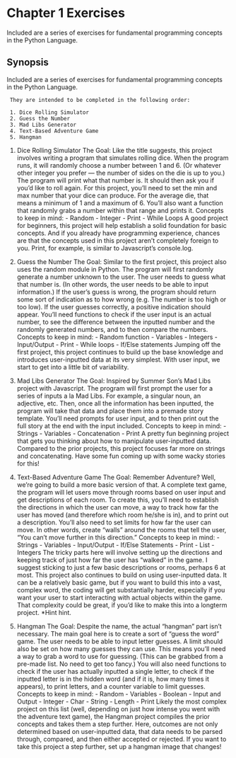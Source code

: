 # Chapter 1 Exercises
Included are a series of exercises for fundamental programming concepts in the Python Language.

## Synopsis
Included are a series of exercises for fundamental programming concepts in the Python Language.

     They are intended to be completed in the following order:
     
     1. Dice Rolling Simulator
     2. Guess the Number
     3. Mad Libs Generator
     4. Text-Based Adventure Game
     5. Hangman

1. Dice Rolling Simulator
The Goal: Like the title suggests, this project involves writing a program that simulates rolling dice. When the program runs, it will randomly choose a number between 1 and 6. (Or whatever other integer you prefer — the number of sides on the die is up to you.) The program will print what that number is. It should then ask you if you’d like to roll again. For this project, you’ll need to set the min and max number that your dice can produce. For the average die, that means a minimum of 1 and a maximum of 6. You’ll also want a function that randomly grabs a number within that range and prints it.
            Concepts to keep in mind:
            - Random
            - Integer
            - Print
            - While Loops
A good project for beginners, this project will help establish a solid foundation for basic concepts. And if you already have programming experience, chances are that the concepts used in this project aren’t completely foreign to you. Print, for example, is similar to Javascript’s console.log.

2. Guess the Number
The Goal: Similar to the first project, this project also uses the random module in Python. The program will first randomly generate a number unknown to the user. The user needs to guess what that number is. (In other words, the user needs to be able to input information.) If the user’s guess is wrong, the program should return some sort of indication as to how wrong (e.g. The number is too high or too low). If the user guesses correctly, a positive indication should appear. You’ll need functions to check if the user input is an actual number, to see the difference between the inputted number and the randomly generated numbers, and to then compare the numbers.
        Concepts to keep in mind:
            - Random function
            - Variables
            - Integers
            - Input/Output
            - Print
            - While loops
            - If/Else statements
Jumping off the first project, this project continues to build up the base knowledge and introduces user-inputted data at its very simplest. With user input, we start to get into a little bit of variability.

3. Mad Libs Generator
The Goal: Inspired by Summer Son’s Mad Libs project with Javascript. The program will first prompt the user for a series of inputs a la Mad Libs. For example, a singular noun, an adjective, etc. Then, once all the information has been inputted, the program will take that data and place them into a premade story template. You’ll need prompts for user input, and to then print out the full story at the end with the input included.
        Concepts to keep in mind:
            - Strings
            - Variables
            - Concatenation
            - Print
A pretty fun beginning project that gets you thinking about how to manipulate user-inputted data. Compared to the prior projects, this project focuses far more on strings and concatenating. Have some fun coming up with some wacky stories for this!

4. Text-Based Adventure Game
The Goal: Remember Adventure? Well, we’re going to build a more basic version of that. A complete text game, the program will let users move through rooms based on user input and get descriptions of each room. To create this, you’ll need to establish the directions in which the user can move, a way to track how far the user has moved (and therefore which room he/she is in), and to print out a description. You’ll also need to set limits for how far the user can move. In other words, create “walls” around the rooms that tell the user, “You can’t move further in this direction.”
        Concepts to keep in mind:
            - Strings
            - Variables
            - Input/Output
            - If/Else Statements
            - Print
            - List
            - Integers
The tricky parts here will involve setting up the directions and keeping track of just how far the user has “walked” in the game. I suggest sticking to just a few basic descriptions or rooms, perhaps 6 at most. This project also continues to build on using user-inputted data. It can be a relatively basic game, but if you want to build this into a vast, complex word, the coding will get substantially harder, especially if you want your user to start interacting with actual objects within the game. That complexity could be great, if you’d like to make this into a longterm project. *Hint hint.

5. Hangman
The Goal: Despite the name, the actual “hangman” part isn’t necessary. The main goal here is to create a sort of “guess the word” game. The user needs to be able to input letter guesses. A limit should also be set on how many guesses they can use. This means you’ll need a way to grab a word to use for guessing. (This can be grabbed from a pre-made list. No need to get too fancy.) You will also need functions to check if the user has actually inputted a single letter, to check if the inputted letter is in the hidden word (and if it is, how many times it appears), to print letters, and a counter variable to limit guesses.
        Concepts to keep in mind:
            - Random
            - Variables
            - Boolean
            - Input and Output
            - Integer
            - Char
            - String
            - Length
            - Print
Likely the most complex project on this list (well, depending on just how intense you went with the adventure text game), the Hangman project compiles the prior concepts and takes them a step further. Here, outcomes are not only determined based on user-inputted data, that data needs to be parsed through, compared, and then either accepted or rejected. If you want to take this project a step further, set up a hangman image that changes!
